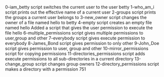 0-iam_betty script switches the current user to the user betty
1-who_am_i script prints out the effective name of a current user
2-groups script prints the groups a current user belongs to
3-new_owner script changes the owner of a file named hello to betty
4-empty script creates an empty file named hello
Added a script that gives the user permission to execute the file hello
6-multiple_permissions script gives multiple permissions to user,group and other 
7-everybody script gives execute permission to everybody
8-James_Bond script gives permission to only other
9-John_Doe script gives permission to user, group and other
10-mirror_permissions script for copying permissions
11-directories_permissions script adds execute permissions to all sub-directories in a current directory
13-change_group script changes group owners
 12-directory_permissions script makes a directory with a permission 751
